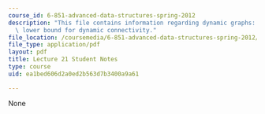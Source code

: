 ```yaml
---
course_id: 6-851-advanced-data-structures-spring-2012
description: "This file contains information regarding dynamic graphs: \u03A9(lg n)\
  \ lower bound for dynamic connectivity."
file_location: /coursemedia/6-851-advanced-data-structures-spring-2012/ea1bed606d2a0ed2b563d7b3400a9a61_MIT6_851S12_L21.pdf
file_type: application/pdf
layout: pdf
title: Lecture 21 Student Notes
type: course
uid: ea1bed606d2a0ed2b563d7b3400a9a61

---
```

None